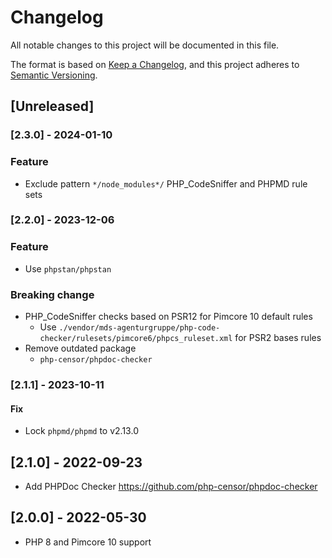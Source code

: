 # Changelog

All notable changes to this project will be documented in this file.

The format is based on [Keep a Changelog](https://keepachangelog.com/en/1.0.0/),
and this project adheres to [Semantic Versioning](https://semver.org/spec/v2.0.0.html).

## [Unreleased]

### [2.3.0] - 2024-01-10

### Feature

- Exclude pattern `*/node_modules*/` PHP_CodeSniffer and PHPMD rule sets

### [2.2.0] - 2023-12-06

### Feature

- Use `phpstan/phpstan`

### Breaking change

- PHP_CodeSniffer checks based on PSR12 for Pimcore 10 default rules
  - Use `./vendor/mds-agenturgruppe/php-code-checker/rulesets/pimcore6/phpcs_ruleset.xml` for PSR2 bases rules
- Remove outdated package
  - `php-censor/phpdoc-checker`

### [2.1.1] - 2023-10-11

#### Fix

- Lock `phpmd/phpmd` to v2.13.0

## [2.1.0] - 2022-09-23

- Add PHPDoc Checker https://github.com/php-censor/phpdoc-checker

## [2.0.0] - 2022-05-30

- PHP 8 and Pimcore 10 support
